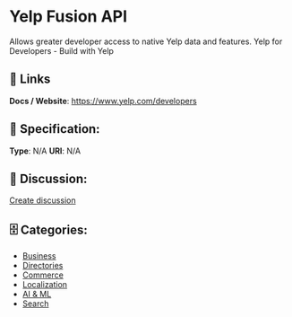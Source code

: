 # Yelp Fusion API


Allows greater developer access to native Yelp data and features.  Yelp for Developers - Build with Yelp

##  🔗 Links
**Docs / Website**: https://www.yelp.com/developers

## 🧬 Specification:
**Type**: N/A
**URI**: N/A

## 💬 Discussion:
[Create discussion](https://github.com/apis-list/apis-list/discussions/new)

## 🗄️ Categories:
- [Business](https://github.com/apis-list/apis-list#business)
- [Directories](https://github.com/apis-list/apis-list#directories)
- [Commerce](https://github.com/apis-list/apis-list#commerce)
- [Localization](https://github.com/apis-list/apis-list#localization)
- [AI & ML](https://github.com/apis-list/apis-list#ai-and-ml)
- [Search](https://github.com/apis-list/apis-list#search)







